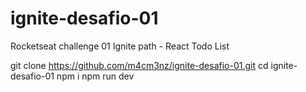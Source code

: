 # ignite-desafio-01
Rocketseat challenge 01 Ignite path - React Todo List

git clone https://github.com/m4cm3nz/ignite-desafio-01.git
cd ignite-desafio-01
npm i
npm run dev
